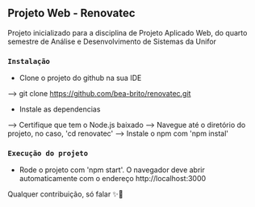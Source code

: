## Projeto Web - Renovatec 

Projeto inicializado para a disciplina de Projeto Aplicado Web, do quarto semestre de Análise e Desenvolvimento de Sistemas da Unifor

### `Instalação`

* Clone o projeto do github na sua IDE

--> git clone https://github.com/bea-brito/renovatec.git

* Instale as dependencias 

--> Certifique que tem o Node.js baixado
--> Navegue até o diretório do projeto, no caso, 'cd renovatec'
--> Instale o npm com 'npm instal'

### `Execução do projeto`

* Rode o projeto com 'npm start'. O navegador deve abrir automaticamente com o endereço http://localhost:3000

Qualquer contribuição, só falar ✨🚀
